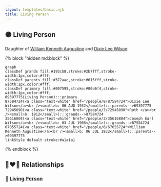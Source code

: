 ```yaml
---
layout: templates/basic.njk
title: Living Person
---
```

## 🟣 Living Person

Daughter of [William Kenneth Augustine](/people/6/67055724) and [Dixie Lee Wilson](/people/8/87584724)

{% block "hidden md:block" %}
```mermaid
graph
classDef grands fill:#193cb8,stroke:#2b7fff,stroke-width:1px,color:#fff;
classDef parents fill:#372aac,stroke:#615fff,stroke-width:1px,color:#fff;
classDef primary fill:#007595,stroke:#00a6f4,stroke-width:1px,color:#fff;
69397775(Living Person):::primary
87584724(<a class="text-white" href="/people/8/87584724">Dixie Lee Wilson</a><br /><small>b: 06 AUG 1932</small>):::parents-->69397775
72945090(<a class="text-white" href="/people/7/72945090">Ruth </a><br /><small>b: 1912</small>):::grands-->87584724
35616804(<a class="text-white" href="/people/3/35616804">Joseph Earl Wilson</a><br /><small>b: 03 JUL 1906</small>):::grands-->87584724
67055724(<a class="text-white" href="/people/6/67055724">William Kenneth Augustine</a><br /><small>b: 06 JUL 1932</small>):::parents-->69397775
linkStyle default stroke:#a1a1a1
```
{% endblock %}

## 👩‍❤️‍👨 Relationships

### 🔵 [Living Person](/people/6/67865708)
